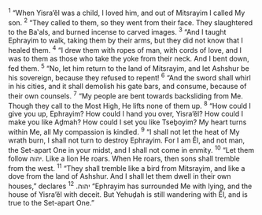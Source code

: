 <sup>1</sup> “When Yisra’ĕl was a child, I loved him, and out of Mitsrayim I called My son.
<sup>2</sup> “They called to them, so they went from their face. They slaughtered to the Ba‛als, and burned incense to carved images.
<sup>3</sup> “And I taught Ephrayim to walk, taking them by their arms, but they did not know that I healed them.
<sup>4</sup> “I drew them with ropes of man, with cords of love, and I was to them as those who take the yoke from their neck. And I bent down, fed them.
<sup>5</sup> “No, let him return to the land of Mitsrayim, and let Ashshur be his sovereign, because they refused to repent!
<sup>6</sup> “And the sword shall whirl in his cities, and it shall demolish his gate bars, and consume, because of their own counsels.
<sup>7</sup> “My people are bent towards backsliding from Me. Though they call to the Most High, He lifts none of them up.
<sup>8</sup> “How could I give you up, Ephrayim? How could I hand you over, Yisra’ĕl? How could I make you like Aḏmah? How could I set you like Tseḇoyim? My heart turns within Me, all My compassion is kindled.
<sup>9</sup> “I shall not let the heat of My wrath burn, I shall not turn to destroy Ephrayim. For I am Ĕl, and not man, the Set-apart One in your midst, and I shall not come in enmity.
<sup>10</sup> “Let them follow יהוה. Like a lion He roars. When He roars, then sons shall tremble from the west.
<sup>11</sup> “They shall tremble like a bird from Mitsrayim, and like a dove from the land of Ashshur. And I shall let them dwell in their own houses,” declares יהוה.
<sup>12</sup> “Ephrayim has surrounded Me with lying, and the house of Yisra’ĕl with deceit. But Yehuḏah is still wandering with Ĕl, and is true to the Set-apart One.”
